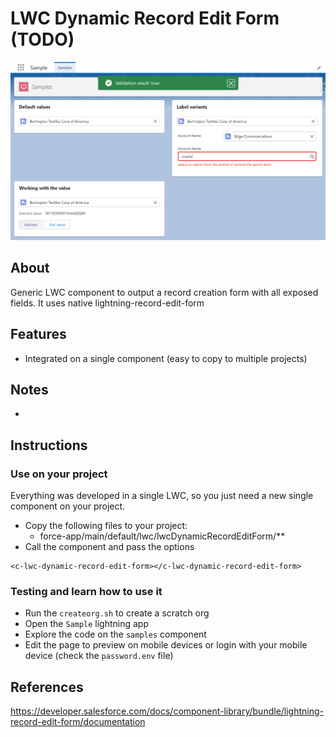 # LWC Dynamic Record Edit Form (TODO)

![sample](sample.png "sample")

## About

Generic LWC component to output a record creation form with all exposed fields. It uses native lightning-record-edit-form

## Features

-   Integrated on a single component (easy to copy to multiple projects)

## Notes

-

## Instructions

### Use on your project

Everything was developed in a single LWC, so you just need a new single component on your project.

-   Copy the following files to your project:
    -   force-app/main/default/lwc/lwcDynamicRecordEditForm/\*\*
-   Call the component and pass the options

```
<c-lwc-dynamic-record-edit-form></c-lwc-dynamic-record-edit-form>
```

### Testing and learn how to use it

-   Run the `createorg.sh` to create a scratch org
-   Open the `Sample` lightning app
-   Explore the code on the `samples` component
-   Edit the page to preview on mobile devices or login with your mobile device (check the `password.env` file)

## References

https://developer.salesforce.com/docs/component-library/bundle/lightning-record-edit-form/documentation
